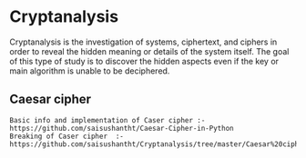 # Cryptanalysis
Cryptanalysis is the investigation of systems, ciphertext, and ciphers in order to reveal the hidden meaning or details of the system itself. The goal of this type of study is to discover the hidden aspects even if the key or main algorithm is unable to be deciphered.
## Caesar cipher 
    Basic info and implementation of Caser cipher :- https://github.com/saisushantht/Caesar-Cipher-in-Python
    Breaking of Caser cipher  :-https://github.com/saisushantht/Cryptanalysis/tree/master/Caesar%20cipher
